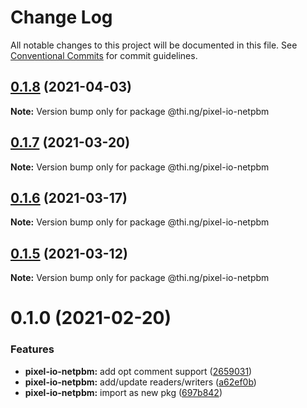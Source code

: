 # Change Log

All notable changes to this project will be documented in this file.
See [Conventional Commits](https://conventionalcommits.org) for commit guidelines.

## [0.1.8](https://github.com/thi-ng/umbrella/compare/@thi.ng/pixel-io-netpbm@0.1.7...@thi.ng/pixel-io-netpbm@0.1.8) (2021-04-03)

**Note:** Version bump only for package @thi.ng/pixel-io-netpbm





## [0.1.7](https://github.com/thi-ng/umbrella/compare/@thi.ng/pixel-io-netpbm@0.1.6...@thi.ng/pixel-io-netpbm@0.1.7) (2021-03-20)

**Note:** Version bump only for package @thi.ng/pixel-io-netpbm





## [0.1.6](https://github.com/thi-ng/umbrella/compare/@thi.ng/pixel-io-netpbm@0.1.5...@thi.ng/pixel-io-netpbm@0.1.6) (2021-03-17)

**Note:** Version bump only for package @thi.ng/pixel-io-netpbm





## [0.1.5](https://github.com/thi-ng/umbrella/compare/@thi.ng/pixel-io-netpbm@0.1.4...@thi.ng/pixel-io-netpbm@0.1.5) (2021-03-12)

**Note:** Version bump only for package @thi.ng/pixel-io-netpbm





# 0.1.0 (2021-02-20)


### Features

* **pixel-io-netpbm:** add opt comment support ([2659031](https://github.com/thi-ng/umbrella/commit/265903115d4ca0ac71f1811b22afa016b685832e))
* **pixel-io-netpbm:** add/update readers/writers ([a62ef0b](https://github.com/thi-ng/umbrella/commit/a62ef0b88218f87e17bd16b0cec3dd561d73669f))
* **pixel-io-netpbm:** import as new pkg ([697b842](https://github.com/thi-ng/umbrella/commit/697b842bf5d3754bee88954cc84367d65734019d))
